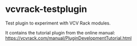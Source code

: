 # vcvrack-testplugin

Test plugin to experiment with VCV Rack modules.

It contains the tutorial plugin from the online manual: https://vcvrack.com/manual/PluginDevelopmentTutorial.html
